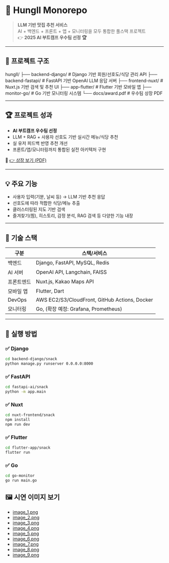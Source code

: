 # 🍱 Hungll Monorepo

> **LLM 기반 맛집 추천 서비스**  
> AI + 백엔드 + 프론트 + 앱 + 모니터링을 모두 통합한 풀스택 프로젝트  
> 👉 **2025 AI 부트캠프 우수팀 선정 🏆**

---

## 🧩 프로젝트 구조

hungll/
├── backend-django/ # Django 기반 회원/선호도/식당 관리 API
├── backend-fastapi/ # FastAPI 기반 OpenAI LLM 응답 서버
├── frontend-nuxt/ # Nuxt.js 기반 검색 및 추천 UI
├── app-flutter/ # Flutter 기반 모바일 앱
├── monitor-go/ # Go 기반 모니터링 시스템
└── docs/award.pdf # 우수팀 상장 PDF


---

## 🏆 프로젝트 성과

- **AI 부트캠프 우수팀 선정**
- LLM + RAG + 사용자 선호도 기반 실시간 메뉴/식당 추천
- 실 유저 피드백 반영 추천 개선
- 프론트/앱/모니터링까지 통합된 실전 아키텍처 구현

📄 [👉 상장 보기 (PDF)](<./docs/SKN 8기 - 우수팀 상장.pdf>)

---

## 💡 주요 기능

- 사용자 입력(기분, 날씨 등) → LLM 기반 추천 응답
- 선호도에 따라 적합한 식당/메뉴 추출
- 클러스터링된 지도 기반 검색
- 즐겨찾기(찜), 히스토리, 감정 분석, RAG 검색 등 다양한 기능 내장

---

## 🧪 기술 스택

| 구분       | 스택/서비스 |
|------------|-------------|
| 백엔드     | Django, FastAPI, MySQL, Redis |
| AI 서버    | OpenAI API, Langchain, FAISS |
| 프론트엔드 | Nuxt.js, Kakao Maps API |
| 모바일 앱  | Flutter, Dart |
| DevOps     | AWS EC2/S3/CloudFront, GitHub Actions, Docker |
| 모니터링   | Go, (확장 예정: Grafana, Prometheus) |

---

## 🚀 실행 방법

### ✅ Django
```bash
cd backend-django/snack
python manage.py runserver 0.0.0.0:8000
```

### ✅ FastAPI
```bash
cd fastapi-ai/snack
python -m app.main
```

### ✅ Nuxt
```bash
cd nuxt-frontend/snack
npm install
npm run dev
```

### ✅ Flutter
```bash
cd flutter-app/snack
flutter run
```

### ✅ Go
```bash
cd go-monitor
go run main.go
```

## 🖼️ 시연 이미지 보기

- [image_1.png](./docs/demo-images/image_1.png)
- [image_2.png](./docs/demo-images/image_2.png)
- [image_3.png](./docs/demo-images/image_3.png)
- [image_4.png](./docs/demo-images/image_4.png)
- [image_5.png](./docs/demo-images/image_5.png)
- [image_6.png](./docs/demo-images/image_6.png)
- [image_7.png](./docs/demo-images/image_7.png)
- [image_8.png](./docs/demo-images/image_8.png)
- [image_9.png](./docs/demo-images/image_9.png)


